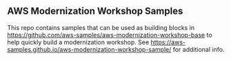 ## AWS Modernization Workshop Samples

This repo contains samples that can be used as building blocks in https://github.com/aws-samples/aws-modernization-workshop-base to help quickly build
a modernization workshop.  See https://aws-samples.github.io/aws-modernization-workshop-sample/ for additional info.

